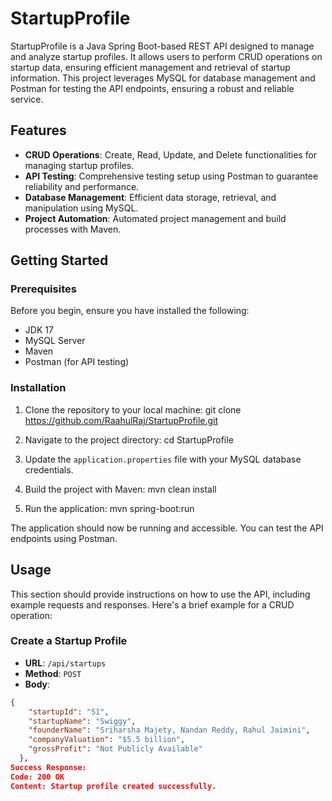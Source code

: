 # StartupProfile

StartupProfile is a Java Spring Boot-based REST API designed to manage and analyze startup profiles. It allows users to perform
CRUD operations on startup data, ensuring efficient management and retrieval of startup information. This project leverages MySQL for database 
management and Postman for testing the API endpoints, ensuring a robust and reliable service.

## Features

- **CRUD Operations**: Create, Read, Update, and Delete functionalities for managing startup profiles.
- **API Testing**: Comprehensive testing setup using Postman to guarantee reliability and performance.
- **Database Management**: Efficient data storage, retrieval, and manipulation using MySQL.
- **Project Automation**: Automated project management and build processes with Maven.

## Getting Started

### Prerequisites

Before you begin, ensure you have installed the following:
- JDK 17 
- MySQL Server
- Maven
- Postman (for API testing)

### Installation

1. Clone the repository to your local machine:
git clone https://github.com/RaahulRaj/StartupProfile.git

 
2. Navigate to the project directory:
cd StartupProfile

3. Update the `application.properties` file with your MySQL database credentials.
4. Build the project with Maven:
   mvn clean install

5. Run the application:
   mvn spring-boot:run
 
The application should now be running and accessible. You can test the API endpoints using Postman.

## Usage

This section should provide instructions on how to use the API, including example requests and responses. Here's a brief example for a CRUD operation:

### Create a Startup Profile

- **URL**: `/api/startups`
- **Method**: `POST`
- **Body**:
```json
{
    "startupId": "S1",
    "startupName": "Swiggy",
    "founderName": "Sriharsha Majety, Nandan Reddy, Rahul Jaimini",
    "companyValuation": "$5.5 billion",
    "grossProfit": "Not Publicly Available"
  },
Success Response:
Code: 200 OK
Content: Startup profile created successfully.

